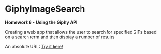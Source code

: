 # GiphyImageSearch
<strong>Homework 6 - Using the Giphy API</strong>

<p>Creating a web app that allows the user to search for specified GIFs based on a search term and then display a number of results</p>
<p>An absolute URL: <a href="https://whats-a-handle.github.io/GiphyImageSearch">Try it here!</a></p>
